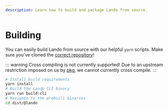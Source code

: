 ```yaml
---
description: Learn how to build and package Lando from source.
---
```


# Building

You can easily build Lando from source with our helpful `yarn` scripts. Make sure you've cloned the [correct repository](https://github.com/lando/cli)!

::: warning Cross compiling is not currently supported!
Due to an upstream restriction imposed on us by [pkg](https://github.com/zeit/pkg), we cannot currently cross compile.
:::

```bash
# Install build requirements
yarn install
# Build the Lando CLI binary
yarn run build:cli
# Navigate to the prebuilt binaries
cd dist/@lando
```
